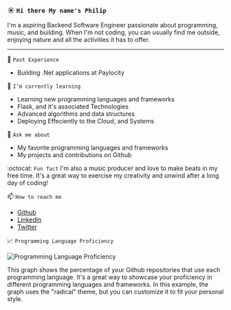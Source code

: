 ### ☀️ `Hi there My name's Philip`

I'm a aspiring Backend Software Engineer passionate about programming, music, and building. When I'm not coding, you can usually find me outside, enjoying nature and all the activities it has to offer.

---

:cherry_blossom: `Past Experience`

- Building .Net applications at Paylocity

🌱 `I’m currently learning` 
- Learning new programming languages and frameworks
- Flask, and it's associated Technologies
- Advanced algorithms and data structures
- Deploying Effeciently to the Cloud, and Systems

💬 `Ask me about`
- My favorite programming languages and frameworks
- My projects and contributions on Github

:octocat: `Fun fact` 
I'm also a music producer and love to make beats in my free time. It's a great way to exercise my creativity and unwind after a long day of coding!

📫 `How to reach me` 
- [Github](https://github.com/YourGithubUsername)
- [LinkedIn](https://www.linkedin.com/in/YourLinkedInUsername)
- [Twitter](https://twitter.com/YourTwitterUsername)

📈 `Programming Language Proficiency`

![Programming Language Proficiency](https://github-readme-stats.vercel.app/api/top-langs/?username=codingatmorning&layout=compact&theme=radical)

This graph shows the percentage of your Github repositories that use each programming language. It's a great way to showcase your proficiency in different programming languages and frameworks. In this example, the graph uses the "radical" theme, but you can customize it to fit your personal style.
